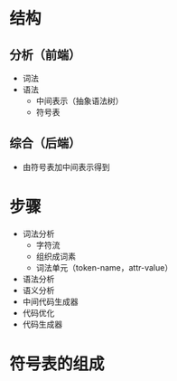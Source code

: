 # 结构
## 分析（前端）
- 词法
- 语法
    - 中间表示（抽象语法树）
    - 符号表
## 综合（后端）
- 由符号表加中间表示得到

# 步骤
- 词法分析
    - 字符流
    - 组织成词素
    - 词法单元（token-name，attr-value）
- 语法分析
- 语义分析
- 中间代码生成器
- 代码优化
- 代码生成器

# 符号表的组成
